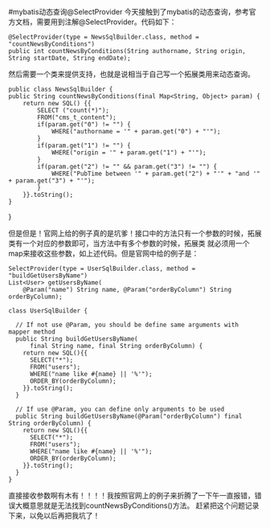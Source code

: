 #mybatis动态查询@SelectProvider
今天接触到了mybatis的动态查询，参考官方文档，需要用到注解@SelectProvider。代码如下：

    @SelectProvider(type = NewsSqlBuilder.class, method = "countNewsByConditions")
	public int countNewsByConditions(String authorname, String origin, String startDate, String endDate);
	
然后需要一个类来提供支持，也就是说相当于自己写一个拓展类用来动态查询。

    public class NewsSqlBuilder {
  	public String countNewsByConditions(final Map<String, Object> param) {
  		return new SQL() {{
  			SELECT ("count(*)");
  			FROM("cms_t_content");
  			if(param.get("0") != "") { 
  				WHERE("authorname = '" + param.get("0") + "'");
  			}
  			if(param.get("1") != "") {
  				WHERE("origin = '" + param.get("1") + "'");
  			}
  			if(param.get("2") != "" && param.get("3") != "") {
  				WHERE("PubTime between '" + param.get("2") + "'" + "and '" + param.get("3") + "'");
  			}
  		}}.toString();
  	}
  }
  
但是但是！官网上给的例子真的是坑爹！接口中的方法只有一个参数的时候，拓展类有一个对应的参数即可，当方法中有多个参数的时候，拓展类
就必须用一个map来接收这些参数，如上述代码。但是官网中给的例子是：

    SelectProvider(type = UserSqlBuilder.class, method = "buildGetUsersByName")
    List<User> getUsersByName(
        @Param("name") String name, @Param("orderByColumn") String orderByColumn);
    
    class UserSqlBuilder {
    
      // If not use @Param, you should be define same arguments with mapper method
      public String buildGetUsersByName(
          final String name, final String orderByColumn) {
        return new SQL(){{
          SELECT("*");
          FROM("users");
          WHERE("name like #{name} || '%'");
          ORDER_BY(orderByColumn);
        }}.toString();
      }
    
      // If use @Param, you can define only arguments to be used
      public String buildGetUsersByName(@Param("orderByColumn") final String orderByColumn) {
        return new SQL(){{
          SELECT("*");
          FROM("users");
          WHERE("name like #{name} || '%'");
          ORDER_BY(orderByColumn);
        }}.toString();
      }
    }
    
直接接收参数啊有木有！！！！我按照官网上的例子来折腾了一下午一直报错，错误大概意思就是无法找到countNewsByConditions()方法。
赶紧把这个问题记录下来，以免以后再把我坑了！
